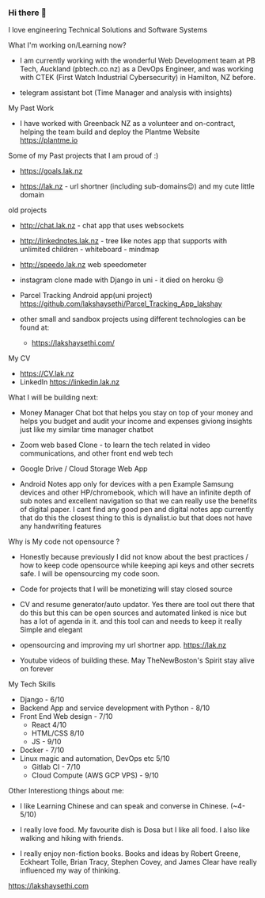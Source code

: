### Hi there 👋
I love engineering Technical Solutions and Software Systems

What I'm working on/Learning now?

- I am currently working with the wonderful Web Development team at PB Tech, Auckland (pbtech.co.nz) as a DevOps Engineer, and was working with CTEK (First Watch Industrial Cybersecurity) in Hamilton, NZ before. 

- telegram assistant bot (Time Manager and analysis with insights)

My Past Work 
- I have worked with Greenback NZ as a volunteer and on-contract, helping the team build and deploy the Plantme Website https://plantme.io

Some of my Past projects that I am proud of :)

- https://goals.lak.nz

- https://lak.nz - url shortner (including sub-domains😉) and my cute little domain 

old projects

- http://chat.lak.nz - chat app that uses websockets

- http://linkednotes.lak.nz - tree like notes app that supports with unlimited children - whiteboard  - mindmap

- http://speedo.lak.nz web speedometer

- instagram clone made with Django in uni - it died on heroku 😢 

- Parcel Tracking Android app(uni project) https://github.com/lakshaysethi/Parcel_Tracking_App_lakshay

- other small and sandbox projects using different technologies can be found at:
  - https://lakshaysethi.com/

My CV 
- https://CV.lak.nz
- LinkedIn https://linkedin.lak.nz

What I will be building next:
- Money Manager Chat bot that helps you stay on top of your money and helps you budget and audit your income and expenses giviong insights just like my similar time manager chatbot
- Zoom  web based Clone - to learn the tech related in video communications, and other front end web tech

- Google Drive / Cloud Storage Web App 

- Android Notes app only for devices with a pen Example Samsung devices and other HP/chromebook, which will have an infinite depth of sub notes and excellent navigation so that we can really use the benefits of digital paper. I cant find any good pen and digital notes app currently that do this the closest thing to this is dynalist.io but that does not have any handwriting features

Why is My code not opensource ?
- Honestly because previously I did not know about the best practices / how to keep code opensource while keeping api keys and other secrets safe. I will be opensourcing my code soon.

- Code for projects that I will be monetizing will stay closed source 

- CV and resume generator/auto updator. Yes there are tool out there that do this but this can be open sources and automated linked is nice but has a lot of agenda in it. and this tool can and needs to keep it really Simple and elegant 

- opensourcing and improving my url shortner app. https://lak.nz

- Youtube videos of building these. May TheNewBoston's Spirit stay alive on forever

My Tech Skills
- Django - 6/10
- Backend App and service development with Python - 8/10
- Front End Web design - 7/10
  - React 4/10
  - HTML/CSS 8/10
  - JS - 9/10 
- Docker - 7/10
- Linux magic and automation, DevOps etc 5/10
  - Gitlab CI - 7/10
  - Cloud Compute (AWS GCP VPS) - 9/10

Other Interestiong things about me:
- I like Learning Chinese and can speak and converse in Chinese. (~4-5/10)
- I really love food. My favourite dish is Dosa but I like all food. I also like walking and hiking with friends.

- I really enjoy non-fiction books. Books and ideas by Robert Greene, Eckheart Tolle, Brian Tracy, Stephen Covey, and James Clear have really influenced my way of thinking.

https://lakshaysethi.com

<!--
**lakshaysethi/lakshaysethi** is a ✨ _special_ ✨ repository because its `README.md` (this file) appears on your GitHub profile.

Here are some ideas to get you started:

- 🔭 I’m currently working on ...
- 🌱 I’m currently learning ...
- 👯 I’m looking to collaborate on ...
- 🤔 I’m looking for help with ...
- 💬 Ask me about ...
- 📫 How to reach me: ...
- 😄 Pronouns: ...
- ⚡ Fun fact: ...
-->
